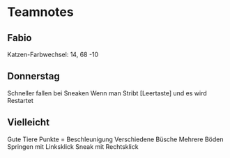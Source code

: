 # Teamnotes

## Fabio

Katzen-Farbwechsel:
14, 68 -10

## Donnerstag

Schneller fallen bei Sneaken
Wenn man Stribt [Leertaste] und es wird Restartet

## Vielleicht

Gute Tiere
Punkte = Beschleunigung
Verschiedene Büsche
Mehrere Böden
Springen mit Linksklick
Sneak mit Rechtsklick
